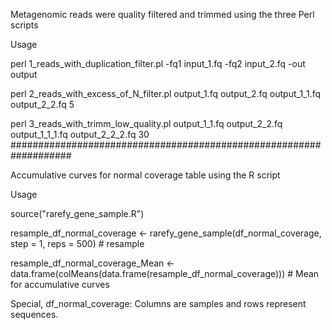 
Metagenomic reads were quality filtered and trimmed using the three Perl scripts

Usage

perl 1_reads_with_duplication_filter.pl -fq1 input_1.fq -fq2 input_2.fq -out output

perl 2_reads_with_excess_of_N_filter.pl output_1.fq output_2.fq output_1_1.fq output_2_2.fq 5

perl 3_reads_with_trimm_low_quality.pl output_1_1.fq output_2_2.fq output_1_1_1.fq output_2_2_2.fq 30
###################################################################

Accumulative curves for normal coverage table using the R script

Usage

source("rarefy_gene_sample.R")

resample_df_normal_coverage  <- rarefy_gene_sample(df_normal_coverage, step = 1, reps = 500)  # resample

resample_df_normal_coverage_Mean <- data.frame(colMeans(data.frame(resample_df_normal_coverage)))  # Mean for accumulative curves

Special, df_normal_coverage: Columns are samples and rows represent sequences. 
